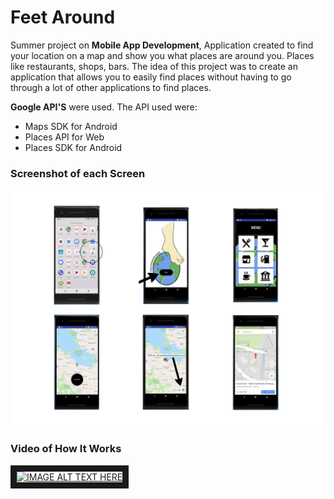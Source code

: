 # Feet Around
Summer project on **Mobile App Development**, 
Application created to find your location on a map and show you what places are around you. 
Places like restaurants, shops, bars. The idea of this project was to create an application that allows you to easily find places
without having to go through a lot of other applications to find places.

**Google API'S** were used. The API used were:
* Maps SDK for Android	
* Places API for Web	
* Places SDK for Android

### Screenshot of each Screen 

![](Image/All%20together.png)

### Video of How It Works

<a href="http://www.youtube.com/watch?feature=player_embedded&v=f4gg38tI_Qk
" target="_blank"><img src="http://img.youtube.com/vi/f4gg38tI_Qk/0.jpg" 
alt="IMAGE ALT TEXT HERE" width="240" height="180" border="10" /></a>
